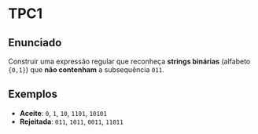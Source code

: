 # TPC1
## Enunciado
Construir uma expressão regular que reconheça **strings binárias** (alfabeto `{0,1}`) que **não contenham** a subsequência `011`.

## Exemplos
- **Aceite**: `0`, `1`, `10`, `1101`, `10101`  
- **Rejeitada**: `011`, `1011`, `0011`, `11011`